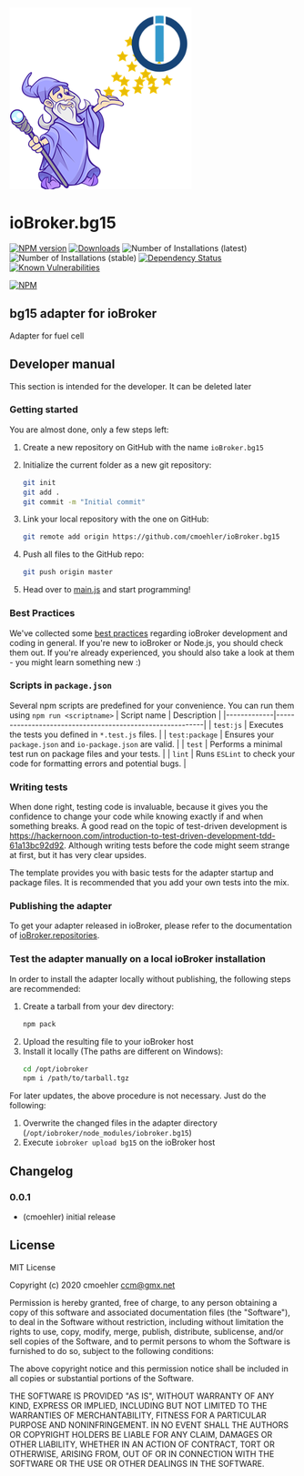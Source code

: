 ![Logo](admin/bg15.png)
# ioBroker.bg15

[![NPM version](http://img.shields.io/npm/v/iobroker.bg15.svg)](https://www.npmjs.com/package/iobroker.bg15)
[![Downloads](https://img.shields.io/npm/dm/iobroker.bg15.svg)](https://www.npmjs.com/package/iobroker.bg15)
![Number of Installations (latest)](http://iobroker.live/badges/bg15-installed.svg)
![Number of Installations (stable)](http://iobroker.live/badges/bg15-stable.svg)
[![Dependency Status](https://img.shields.io/david/cmoehler/iobroker.bg15.svg)](https://david-dm.org/cmoehler/iobroker.bg15)
[![Known Vulnerabilities](https://snyk.io/test/github/cmoehler/ioBroker.bg15/badge.svg)](https://snyk.io/test/github/cmoehler/ioBroker.bg15)

[![NPM](https://nodei.co/npm/iobroker.bg15.png?downloads=true)](https://nodei.co/npm/iobroker.bg15/)

## bg15 adapter for ioBroker

Adapter for fuel cell

## Developer manual
This section is intended for the developer. It can be deleted later

### Getting started

You are almost done, only a few steps left:
1. Create a new repository on GitHub with the name `ioBroker.bg15`
1. Initialize the current folder as a new git repository:  
	```bash
	git init
	git add .
	git commit -m "Initial commit"
	```
1. Link your local repository with the one on GitHub:  
	```bash
	git remote add origin https://github.com/cmoehler/ioBroker.bg15
	```

1. Push all files to the GitHub repo:  
	```bash
	git push origin master
	```
1. Head over to [main.js](main.js) and start programming!

### Best Practices
We've collected some [best practices](https://github.com/ioBroker/ioBroker.repositories#development-and-coding-best-practices) regarding ioBroker development and coding in general. If you're new to ioBroker or Node.js, you should
check them out. If you're already experienced, you should also take a look at them - you might learn something new :)

### Scripts in `package.json`
Several npm scripts are predefined for your convenience. You can run them using `npm run <scriptname>`
| Script name | Description                                              |
|-------------|----------------------------------------------------------|
| `test:js`   | Executes the tests you defined in `*.test.js` files.     |
| `test:package`    | Ensures your `package.json` and `io-package.json` are valid. |
| `test` | Performs a minimal test run on package files and your tests. |
| `lint` | Runs `ESLint` to check your code for formatting errors and potential bugs. |

### Writing tests
When done right, testing code is invaluable, because it gives you the 
confidence to change your code while knowing exactly if and when 
something breaks. A good read on the topic of test-driven development 
is https://hackernoon.com/introduction-to-test-driven-development-tdd-61a13bc92d92. 
Although writing tests before the code might seem strange at first, but it has very 
clear upsides.

The template provides you with basic tests for the adapter startup and package files.
It is recommended that you add your own tests into the mix.

### Publishing the adapter
To get your adapter released in ioBroker, please refer to the documentation 
of [ioBroker.repositories](https://github.com/ioBroker/ioBroker.repositories#requirements-for-adapter-to-get-added-to-the-latest-repository).

### Test the adapter manually on a local ioBroker installation
In order to install the adapter locally without publishing, the following steps are recommended:
1. Create a tarball from your dev directory:  
	```bash
	npm pack
	```
1. Upload the resulting file to your ioBroker host
1. Install it locally (The paths are different on Windows):
	```bash
	cd /opt/iobroker
	npm i /path/to/tarball.tgz
	```

For later updates, the above procedure is not necessary. Just do the following:
1. Overwrite the changed files in the adapter directory (`/opt/iobroker/node_modules/iobroker.bg15`)
1. Execute `iobroker upload bg15` on the ioBroker host

## Changelog

### 0.0.1
* (cmoehler) initial release

## License
MIT License

Copyright (c) 2020 cmoehler <ccm@gmx.net>

Permission is hereby granted, free of charge, to any person obtaining a copy
of this software and associated documentation files (the "Software"), to deal
in the Software without restriction, including without limitation the rights
to use, copy, modify, merge, publish, distribute, sublicense, and/or sell
copies of the Software, and to permit persons to whom the Software is
furnished to do so, subject to the following conditions:

The above copyright notice and this permission notice shall be included in all
copies or substantial portions of the Software.

THE SOFTWARE IS PROVIDED "AS IS", WITHOUT WARRANTY OF ANY KIND, EXPRESS OR
IMPLIED, INCLUDING BUT NOT LIMITED TO THE WARRANTIES OF MERCHANTABILITY,
FITNESS FOR A PARTICULAR PURPOSE AND NONINFRINGEMENT. IN NO EVENT SHALL THE
AUTHORS OR COPYRIGHT HOLDERS BE LIABLE FOR ANY CLAIM, DAMAGES OR OTHER
LIABILITY, WHETHER IN AN ACTION OF CONTRACT, TORT OR OTHERWISE, ARISING FROM,
OUT OF OR IN CONNECTION WITH THE SOFTWARE OR THE USE OR OTHER DEALINGS IN THE
SOFTWARE.